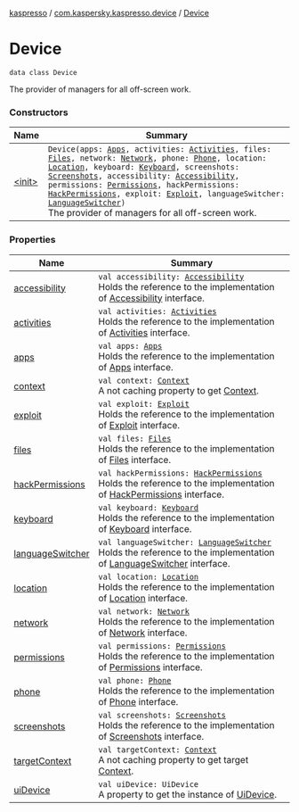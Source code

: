 [kaspresso](../../index.md) / [com.kaspersky.kaspresso.device](../index.md) / [Device](./index.md)

# Device

`data class Device`

The provider of managers for all off-screen work.

### Constructors

| Name | Summary |
|---|---|
| [&lt;init&gt;](-init-.md) | `Device(apps: `[`Apps`](../../com.kaspersky.kaspresso.device.apps/-apps/index.md)`, activities: `[`Activities`](../../com.kaspersky.kaspresso.device.activities/-activities/index.md)`, files: `[`Files`](../../com.kaspersky.kaspresso.device.files/-files/index.md)`, network: `[`Network`](../../com.kaspersky.kaspresso.device.network/-network/index.md)`, phone: `[`Phone`](../../com.kaspersky.kaspresso.device.phone/-phone/index.md)`, location: `[`Location`](../../com.kaspersky.kaspresso.device.location/-location/index.md)`, keyboard: `[`Keyboard`](../../com.kaspersky.kaspresso.device.keyboard/-keyboard/index.md)`, screenshots: `[`Screenshots`](../../com.kaspersky.kaspresso.device.screenshots/-screenshots/index.md)`, accessibility: `[`Accessibility`](../../com.kaspersky.kaspresso.device.accessibility/-accessibility/index.md)`, permissions: `[`Permissions`](../../com.kaspersky.kaspresso.device.permissions/-permissions/index.md)`, hackPermissions: `[`HackPermissions`](../../com.kaspersky.kaspresso.device.permissions/-hack-permissions/index.md)`, exploit: `[`Exploit`](../../com.kaspersky.kaspresso.device.exploit/-exploit/index.md)`, languageSwitcher: `[`LanguageSwitcher`](../../com.kaspersky.kaspresso.device.languages/-language-switcher/index.md)`)`<br>The provider of managers for all off-screen work. |

### Properties

| Name | Summary |
|---|---|
| [accessibility](accessibility.md) | `val accessibility: `[`Accessibility`](../../com.kaspersky.kaspresso.device.accessibility/-accessibility/index.md)<br>Holds the reference to the implementation of [Accessibility](../../com.kaspersky.kaspresso.device.accessibility/-accessibility/index.md) interface. |
| [activities](activities.md) | `val activities: `[`Activities`](../../com.kaspersky.kaspresso.device.activities/-activities/index.md)<br>Holds the reference to the implementation of [Activities](../../com.kaspersky.kaspresso.device.activities/-activities/index.md) interface. |
| [apps](apps.md) | `val apps: `[`Apps`](../../com.kaspersky.kaspresso.device.apps/-apps/index.md)<br>Holds the reference to the implementation of [Apps](../../com.kaspersky.kaspresso.device.apps/-apps/index.md) interface. |
| [context](context.md) | `val context: `[`Context`](https://developer.android.com/reference/android/content/Context.html)<br>A not caching property to get [Context](https://developer.android.com/reference/android/content/Context.html). |
| [exploit](exploit.md) | `val exploit: `[`Exploit`](../../com.kaspersky.kaspresso.device.exploit/-exploit/index.md)<br>Holds the reference to the implementation of [Exploit](../../com.kaspersky.kaspresso.device.exploit/-exploit/index.md) interface. |
| [files](files.md) | `val files: `[`Files`](../../com.kaspersky.kaspresso.device.files/-files/index.md)<br>Holds the reference to the implementation of [Files](../../com.kaspersky.kaspresso.device.files/-files/index.md) interface. |
| [hackPermissions](hack-permissions.md) | `val hackPermissions: `[`HackPermissions`](../../com.kaspersky.kaspresso.device.permissions/-hack-permissions/index.md)<br>Holds the reference to the implementation of [HackPermissions](../../com.kaspersky.kaspresso.device.permissions/-hack-permissions/index.md) interface. |
| [keyboard](keyboard.md) | `val keyboard: `[`Keyboard`](../../com.kaspersky.kaspresso.device.keyboard/-keyboard/index.md)<br>Holds the reference to the implementation of [Keyboard](../../com.kaspersky.kaspresso.device.keyboard/-keyboard/index.md) interface. |
| [languageSwitcher](language-switcher.md) | `val languageSwitcher: `[`LanguageSwitcher`](../../com.kaspersky.kaspresso.device.languages/-language-switcher/index.md)<br>Holds the reference to the implementation of [LanguageSwitcher](../../com.kaspersky.kaspresso.device.languages/-language-switcher/index.md) interface. |
| [location](location.md) | `val location: `[`Location`](../../com.kaspersky.kaspresso.device.location/-location/index.md)<br>Holds the reference to the implementation of [Location](../../com.kaspersky.kaspresso.device.location/-location/index.md) interface. |
| [network](network.md) | `val network: `[`Network`](../../com.kaspersky.kaspresso.device.network/-network/index.md)<br>Holds the reference to the implementation of [Network](../../com.kaspersky.kaspresso.device.network/-network/index.md) interface. |
| [permissions](permissions.md) | `val permissions: `[`Permissions`](../../com.kaspersky.kaspresso.device.permissions/-permissions/index.md)<br>Holds the reference to the implementation of [Permissions](../../com.kaspersky.kaspresso.device.permissions/-permissions/index.md) interface. |
| [phone](phone.md) | `val phone: `[`Phone`](../../com.kaspersky.kaspresso.device.phone/-phone/index.md)<br>Holds the reference to the implementation of [Phone](../../com.kaspersky.kaspresso.device.phone/-phone/index.md) interface. |
| [screenshots](screenshots.md) | `val screenshots: `[`Screenshots`](../../com.kaspersky.kaspresso.device.screenshots/-screenshots/index.md)<br>Holds the reference to the implementation of [Screenshots](../../com.kaspersky.kaspresso.device.screenshots/-screenshots/index.md) interface. |
| [targetContext](target-context.md) | `val targetContext: `[`Context`](https://developer.android.com/reference/android/content/Context.html)<br>A not caching property to get target [Context](https://developer.android.com/reference/android/content/Context.html). |
| [uiDevice](ui-device.md) | `val uiDevice: UiDevice`<br>A property to get the instance of [UiDevice](#). |
